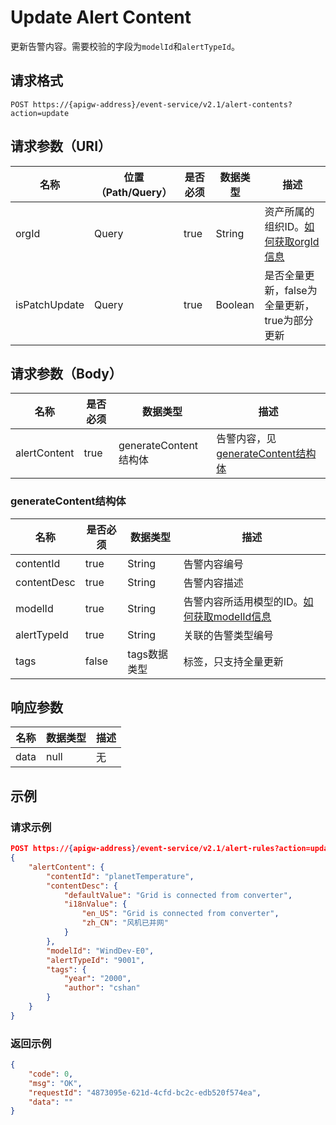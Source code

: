 # Update Alert Content

更新告警内容。需要校验的字段为`modelId`和`alertTypeId`。

## 请求格式

```
POST https://{apigw-address}/event-service/v2.1/alert-contents?action=update
```

## 请求参数（URI）

| 名称          | 位置（Path/Query） | 是否必须 | 数据类型 | 描述      |
|---------------|------------------|----------|-----------|--------------|
| orgId         | Query            | true     | String    | 资产所属的组织ID。[如何获取orgId信息](/docs/api/zh_CN/latest/api_faqs#id-orgid-orgid)                |
|isPatchUpdate|Query|true|Boolean|是否全量更新，false为全量更新，true为部分更新|


## 请求参数（Body）
| 名称 | 是否必须 | 数据类型 | 描述 |
|------|-----------------|-----------|-------------|
| alertContent          | true    | generateContent结构体    | 告警内容，见[generateContent结构体](update_alert_content#generatecontent-generatecontent)|



### generateContent结构体 <generatecontent>

| 名称 | 是否必须 | 数据类型 | 描述 |
|------|-----------------|-----------|-------------|
|contentId|true|String|告警内容编号|
|contentDesc|true|String|告警内容描述|
| modelId          | true    | String    | 告警内容所适用模型的ID。[如何获取modelId信息](/docs/api/zh_CN/latest/api_faqs#modelid-modelid)  |
| alertTypeId        | true     | String    | 关联的告警类型编号 |
|tags|false|tags数据类型|标签，只支持全量更新|

## 响应参数

| 名称  | 数据类型      | 描述               |
|-------|----------------|---------------------------|
|data | null  |  无  |




## 示例

### 请求示例

```json
POST https://{apigw-address}/event-service/v2.1/alert-rules?action=update&orgId=1c499110e8800000&isPatchUpdate=false
{
	"alertContent": {
		"contentId": "planetTemperature",
		"contentDesc": {
			"defaultValue": "Grid is connected from converter",
			"i18nValue": {
				"en_US": "Grid is connected from converter",
				"zh_CN": "风机已并网"
			}
		},
		"modelId": "WindDev-E0",
		"alertTypeId": "9001",
		"tags": {
			"year": "2000",
			"author": "cshan"
		}
	}
}
```

### 返回示例

```json
{
	"code": 0,
	"msg": "OK",
	"requestId": "4873095e-621d-4cfd-bc2c-edb520f574ea",
	"data": ""
}
```
